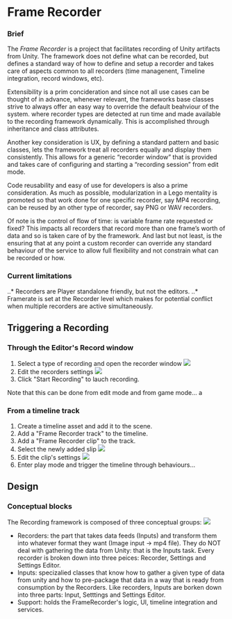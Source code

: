 # Frame Recorder
### Brief
The *Frame Recorder* is a project that facilitates recording of Unity artifacts from Unity. The framework does not define what can be recorded, but defines a standard way of how to define and setup a recorder and takes care of aspects common to all recorders (time managenent, Timeline integration, record windows, etc). 

Extensibility is a prim concideration and since not all use cases can be thought of in advance, whenever relevant, the frameworks base classes strive to always offer an easy way to override the default beahviour of the system. where recorder types are detected at run time and made available to the recording framework dynamically. This is accomplished through inheritance and class attributes. 

Another key consideration is UX, by defining a standard pattern and basic classes, lets the framework treat all recorders equally and display them consistently. This allows for a generic “recorder window” that is provided and takes care of configuring and starting a “recording session” from edit mode.

Code reusability and easy of use for developers is also a prime consideration. As much as possible, modularization in a Lego mentality is promoted so that work done for one specific recorder, say MP4 recording, can be reused by an other type of recorder, say PNG or WAV recorders.

Of note is the control of flow of time: is variable frame rate requested or fixed? This impacts all recorders that record more than one frame’s worth of data and so is taken care of by the framework. 
And last but not least, is the ensuring that at any point a custom recorder can override any standard behaviour of the service to allow full flexibility and not constrain what can be recorded or how.

### Current limitations
..* Recorders are Player standalone friendly, but not the editors.
..* Framerate is set at the Recorder level which makes for potential conflict when multiple recorders are active simultaneously.

## Triggering a Recording

### Through the Editor's Record window

1. Select a type of recording and open the recorder window
![](GenericFrameRecorder/docs/images/recorder-menu.png)
2. Edit the recorders settings
![](GenericFrameRecorder/docs/images/RecorderWindow.png)
3. Click "Start Recording" to lauch recording.

Note that this can be done  from edit mode and from game mode...
a
### From a timeline track
1. Create a timeline asset and add it to the scene.
2. Add a "Frame Recorder track" to the timeline.
3. Add a "Frame Recorder clip" to the track.
4. Select the newly added slip
![](GenericFrameRecorder/docs/images/TimelineTrack.png)
5. Edit the clip's settings
![](GenericFrameRecorder/docs/images/RecorderClip.png)
6. Enter play mode and trigger the timeline through behaviours...

## Design

### Conceptual blocks
The Recording framework is composed of three conceptual groups:
![](GenericFrameRecorder/docs/images/ConceptualBlocks.PNG)
* Recorders: the part that takes data feeds (Inputs) and transform them into whatever format they want (Image input -> mp4 file). They do NOT deal with gathering the data from Unity: that is the Inputs task. Every recorder is broken down into three peices: Recorder, Settings and Settings Editor.
* Inputs: specizalied classes that know how to gather a given type of data from unity and how to pre-package that data in a way that is ready from consumption by the Recorders. Like recorders, Inputs are borken down into three parts: Input, Setttings and Settings Editor.
* Support: holds the FrameRecorder's logic, UI, timeline integration and services.
